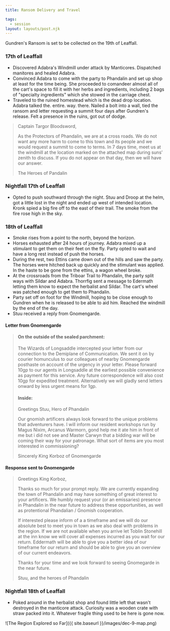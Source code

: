 ```yaml
---
title: Ransom Delivery and Travel

tags:
  - session
layout: layouts/post.njk
---
```


Gundren's Ransom is set to be collected on the 19th of Leaffall.

### 17th of Leaffall
- Discovered Adabra's Windmill under attack by Manticores. Dispatched manitores and healed Adabra.
- Convinced Adabra to come with the party to Phandalin and set up shop at least for the time being. She proceeded to comandeer almost all of the cart's space to fill it with her herbs and ingredients, including 2 bags of "specialty ingredients" which she stowed in the carriage chest.
- Traveled to the ruined homestead which is the dead drop location. Adabra talked the. entire. way. there. Nailed a bolt into a wall, tied the ransom and letter requesting a summit four days after Gundren's release. Felt a presence in the ruins, got out of dodge.

> Captain Targor Bloodsword,
>
> As the Protectors of Phandalin, we are at a cross roads. We do not want any more harm to come to this town and its people and we would request a summit to come to terms. In 7 days time, meet us at the windmill at the location marked on the attached map during suns’ zenith to discuss. If you do not appear on that day, then we will have our answer. 
>
> The Heroes of Pandalin


### Nightfall 17th of Leaffall
- Opted to push southward through the night. Stuu and Droop at the helm, got a little lost in the night and ended up west of intended location. Kronk spied a big fire off to the east of their trail. The smoke from the fire rose high in the sky.

### 18th of Leaffall
- Smoke rises from a point to the north, beyond the horizon.
- Horses exhausted after 24 hours of journey. Adabra mixed up a stimulant to get them on their feet on the fly. Party opted to wait and have a long rest instead of push the horses. 
- During the rest, two Ettins came down out of the hills and saw the party. The horses were hitched back up quickly and the stimulant was applied. In the haste to be gone from the ettins, a wagon wheel broke.
- At the crossroads from the Triboar Trail to Phandalin, the party split ways with Sildar and Adabra. Thorrfig sent a message to Edermath letting them know to expect the herbalist and Sildar. The cart's wheel was patched enough to get them to Phandalin.
- Party set off on foot for the Windmill, hoping to be close enough to Gundren when he is released to be able to aid him. Reached the windmill by the end of the day.
- Stuu received a reply from Gnomengarde.

#### Letter from Gnomengarde
> #### On the outside of the sealed parchment:
> The Wizards of Longsaddle intercepted your letter from our connection to the Demiplane of Communication. We sent it on by courier homunculus to our colleagues of nearby Gnomengarde posthaste on account of the urgency in your letter. Please forward 10gp to our agents in Longsaddle at the earliest possible convenience as payment for this service. Any future correspondence will also cost 10gp for expedited treatment. Alternatively we will gladly send letters onward by less urgent means for 1gp.
>
> #### Inside:
> Greetings Stuu, Hero of Phandalin
>
> Our gnomish artificers always look forward to the unique problems that adventurers have. I will inform our resident workshops run by Magus Nixim, Arcanus Warmorn, gond help me it ate him in front of me but i did not see and Master Carwyn that a bidding war will be coming their way for your patronage. What sort of items are you most interested in commissioning?
>
> Sincerely
> King Korboz of Gnomengarde

#### Response sent to Gnomengarde
> Greetings King Korboz,
>
> Thanks so much for your prompt reply. We are currently expanding the town of Phandalin and may have something of great interest to your artificers. We humbly request your (or an emissaries) presence in Phandalin in the near future to address these opportunities, as well as protentional Phandalian / Gnomish cooperation. 
>
> If interested please inform of a a timeframe and we will do our absolute best to meet you in town as we also deal with problems in the region. If we are not available when you arrive let Toblin Stonehill at the inn know we will cover all expenses incurred as you wait for our return. Eddermath will be able to give you a better idea of our timeframe for our return and should be able to give you an overview of our current endeavors. 
>
> Thanks for your time and we look forward to seeing Gnomegarde in the near future.
>
> Stuu, and the heroes of Phandalin


### Nightfall 18th of Leaffall
- Poked around in the herbalist shop and found little left that wasn't destroyed in the manticore attack. Curiosity was a wooden crate with straw packed into it. Whatever fragile thing used to be here is gone now.


![The Region Explored so Far]({{ site.baseurl }}/images/dec-9-map.png)
